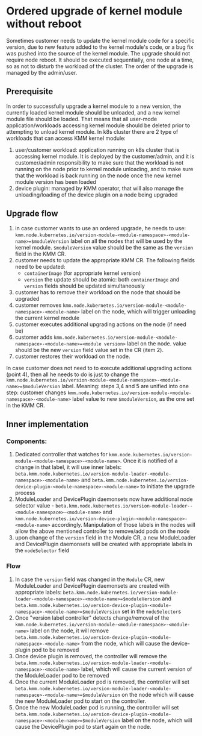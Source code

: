 # Ordered upgrade of kernel module without reboot

Sometimes customer needs to update the kernel module code for a specific version,
due to new feature added to the kernel module's code, or a bug fix was pushed
into the source of the kernel module.
The upgrade should not require node reboot.
It should be executed sequentially, one node at a time,
so as not to disturb the workload of the cluster. The order of the 
upgrade is managed by the admin/user.

## Prerequisite

In order to successfully upgrade a kernel module to a new version, the currently loaded kernel module
should be unloaded, and a new kernel module file should be loaded. That means that all user-mode 
application/workloads accessing kernel module should be deleted prior to attempting to unload kernel 
module. In k8s cluster there are 2 type of workloads that can access KMM kernel module:
1. user/customer workload: application running on k8s cluster that is accessing kernel module. It is
   deployed by the customer/admin, and it is customer/admin responsibility to make sure that the workload
   is not running on the node prior to kernel module unloading, and to make sure that the workload
   is back running on the node once the new kernel module version has been loaded
2. device plugin: managed by KMM operator, that will also manage the unloading/loading of the device plugin
   on a node being upgraded

## Upgrade flow

1. in case customer wants to use an ordered upgrade, he needs to use:
   `kmm.node.kubernetes.io/version-module-<module-namespace>-<module-name>=$moduleVersion` label on all the nodes that
   will be used by the kernel module. `$moduleVersion` value should be the same as the `version`
   field in the KMM CR. 
2. customer needs to update the appropriate KMM CR. The following fields need to be updated:
   - `containerImage` (for appropriate kernel version)
   - `version`
   the update should be atomic: both `containerImage` and `version` fields should be updated simultaneously
2. customer has to remove their workload on the node that should be upgraded
3. customer removes `kmm.node.kubernetes.io/version-module-<module-namespace>-<module-name>` label on the node,
   which will trigger unloading the current kernel module
4. customer executes additional upgrading actions on the node (if need be)
5. customer adds `kmm.node.kubernetes.io/version-module-<module-namespace>-<module-name>=<module version>` label on the node.
   <module version> value should be the new `version` field value set in the CR (item 2).
6. customer restores their workload on the node.

In case customer does not need to to execute additional upgrading actions (point 4), then all he needs to do is just to 
change the `kmm.node.kubernetes.io/version-module-<module-namespace>-<module-name>=$moduleVersion` label.
Meaning: steps 3,4 and 5 are unified into one step: customer changes `kmm.node.kubernetes.io/version-module-<module-namespace>-<module-name>`
label value to new `$moduleVersion`, as the one set in the KMM CR.

## Inner implementation

### Components:

1. Dedicated controller that watches for `kmm.node.kubernetes.io/version-module-<module-namespace>-<module-name>`. Once it is notified of a change in that label,
   it will use inner labels: `beta.kmm.node.kubernetes.io/version-module-loader-<module-namespace>-<module-name>` and
   `beta.kmm.node.kubernetes.io/version-device-plugin-<module-namespace>-<module-name>` to initiate the upgrade process
2. ModuleLoader and DevicePlugin daemonsets now have additional node selector value - `beta.kmm.node.kubernetes.io/version-module-loader--<module-namespace>-<module-name>`
   and `kmm.node.kubernetes.io/version-device-plugin-<module-namespace>-<module-name>` accordingly. Manipulation of those labels in the nodes will allow the above mentioned
   controller to remove/add pods on the node
3. upon change of the `version` field in the Module CR, a new ModuleLoader and DevicePlugin daemonsets will be created with appropriate labels in the `nodeSelector` field

### Flow

1. In case the `version` field was changed in the `Module` CR, new ModuleLoader and DevicePlugin daemonsets are created with appropriate labels:
   `beta.kmm.node.kubernetes.io/version-module-loader-<module-namespace>-<module-name>=$moduleVersion` and 
   `beta.kmm.node.kubernetes.io/version-device-plugin-<module-namespace>-<module-name>=$moduleVersion` set in the `nodeSelector`s
2. Once "version label controller" detects change/removal of the `kmm.node.kubernetes.io/version-module-<module-namespace>-<module-name>` label on the node,
   it will remove `beta.kmm.node.kubernetes.io/version-device-plugin-<module-namespace>-<module-name>` from the node,
   which will cause the device-plugin pod to be removed
4. Once device plugin is removed, the controller will remove the `beta.kmm.node.kubernetes.io/version-module-loader-<module-namespace>-<module-name>` label,
   which will cause the current version of the ModuleLoader pod to be removed
5. Once the current ModuleLoader pod is removed, the controller will set `beta.kmm.node.kubernetes.io/version-module-loader-<module-namespace>-<module-name>=$moduleVersion`
   on the node which will cause the new ModuleLoader pod to start on the controller. 
6. Once the new ModuleLoader pod is running, the controller will set `beta.kmm.node.kubernetes.io/version-device-plugin-<module-namespace>-<module-name>=$moduleVersion` label
   on the node, which will cause the DevicePlugin pod to start again on the node.
